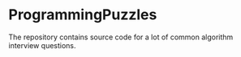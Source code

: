 # ProgrammingPuzzles
The repository contains source code for a lot of common algorithm interview questions.

